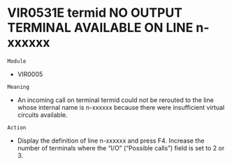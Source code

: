# VIR0531E termid NO OUTPUT TERMINAL AVAILABLE ON LINE n-xxxxxx

`Module`
- VIR0005

`Meaning`
- An incoming call on terminal termid could not be rerouted to the line whose internal name is n-xxxxxx because there were insufficient virtual circuits available.

`Action`
- Display the definition of line n-xxxxxx and press F4. Increase the number of terminals where the “I/O” (“Possible calls”) field is set to 2 or 3.
